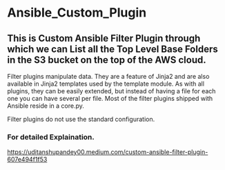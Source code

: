 # Ansible_Custom_Plugin



## This is Custom Ansible Filter Plugin through which we can List all the Top Level Base Folders in the S3 bucket on the top of the AWS cloud.

Filter plugins manipulate data. They are a feature of Jinja2 and are also available in Jinja2 templates used by the template module. As with all plugins, they can be easily extended, but instead of having a file for each one you can have several per file. Most of the filter plugins shipped with Ansible reside in a core.py.

Filter plugins do not use the standard configuration. 

### For detailed Explaination. 

https://uditanshupandey00.medium.com/custom-ansible-filter-plugin-607e494f1f53
